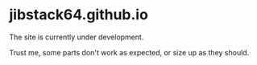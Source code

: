 # jibstack64.github.io

The site is currently under development.

Trust me, some parts don't work as expected, or size up as they should.
